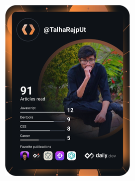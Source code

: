 <a href="https://app.daily.dev/TalhRajpUt"><img src="https://github.com/TalhRajpUt/TalhRajpUt/blob/main/devcard.svg" width="400" alt="Muhammad Talha Irshad's Dev Card"/></a>
